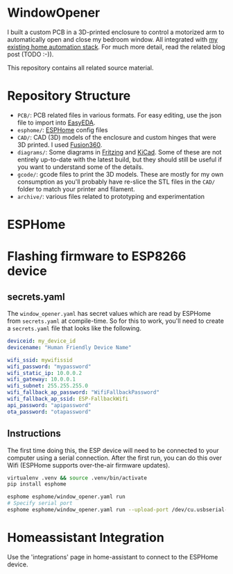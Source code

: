 # WindowOpener

I built a custom PCB in a 3D-printed enclosure to control a motorized arm to automatically open and close my bedroom window. 
All integrated with [my existing home automation stack](https://github.com/jorisroovers/casa). For much more detail, read the related blog post (TODO :-)).

This repository contains all related source material.

# Repository Structure
- `PCB/`: PCB related files in various formats. For easy editing, use the json file to import into [EasyEDA](https://easyeda.com/).
- `esphome/`: [ESPHome](https://esphome.io/) config files
- `CAD/`: CAD (3D) models of the enclosure and custom hinges that were 3D printed. I used [Fusion360](https://www.autodesk.com/products/fusion-360/personal).
- `diagrams/`: Some diagrams in [Fritzing](https://fritzing.org/) and [KiCad](https://kicad-pcb.org/). Some of these are not entirely up-to-date with the latest build, but they should still be useful if you want to understand some of the details.
- `gcode/`: gcode files to print the 3D models. These are mostly for my own consumption as you'll probably have re-slice the STL files in the `CAD/` folder to match your printer and filament.
- `archive/`: various files related to prototyping and experimentation

# ESPHome

# Flashing firmware to ESP8266 device

## secrets.yaml
The `window_opener.yaml` has secret values which are read by ESPHome from  `secrets.yaml` at compile-time.
So for this to work, you'll need to create a `secrets.yaml` file that looks like the following.
```yaml
deviceid: my_device_id
devicename: "Human Friendly Device Name"

wifi_ssid: mywifissid
wifi_password: "mypassword"
wifi_static_ip: 10.0.0.2
wifi_gateway: 10.0.0.1
wifi_subnet: 255.255.255.0
wifi_fallback_ap_password: "WifiFallbackPassword"
wifi_fallback_ap_ssid: ESP-FallbackWifi
api_password: "apipassword"
ota_password: "otapassword"
```

## Instructions

The first time doing this, the ESP device will need to be connected to your computer using a serial connection.
After the first run, you can do this over Wifi (ESPHome supports over-the-air firmware updates).

```sh
virtualenv .venv && source .venv/bin/activate
pip install esphome

esphome esphome/window_opener.yaml run
# Specify serial port
esphome esphome/window_opener.yaml run --upload-port /dev/cu.usbserial-143230
```

# Homeassistant Integration

Use the 'integrations' page in home-assistant to connect to the ESPHome device.